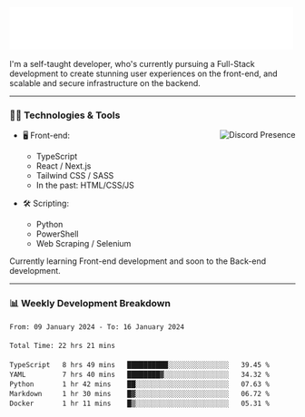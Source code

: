 <img src="assets/wave.svg" alt=":wave:" />

I'm a self-taught developer, who's currently pursuing a Full-Stack development to create stunning user experiences on the front-end, and scalable and secure infrastructure on the backend.

---

### 🧑‍💻 Technologies & Tools

<a href="https://discord.com/users/414304208649453568" target="_blank" rel="nofollow">
   <img src="https://lanyard-profile-readme.vercel.app/api/414304208649453568?idleMessage=Probably%20doing%20something%20else..." alt="Discord Presence" align="right">
</a>

- 🖥️ Front-end:

  - TypeScript
  - React / Next.js
  - Tailwind CSS / SASS
  - In the past: HTML/CSS/JS

- 🛠 Scripting:

  - Python
  - PowerShell
  - Web Scraping / Selenium

Currently learning Front-end development and soon to the Back-end development.

---

### 📊 Weekly Development Breakdown

<!-- ![ccrsxx's GitHub Stats](https://github-readme-stats.vercel.app/api?username=ccrsxx&count_private=true&theme=tokyonight) -->
<!-- ![ccrsxx's Top Langs](https://github-readme-stats.vercel.app/api/top-langs/?username=ccrsxx&hide=lua,java,html&theme=tokyonight) -->

<!--START_SECTION:waka-->

```txt
From: 09 January 2024 - To: 16 January 2024

Total Time: 22 hrs 21 mins

TypeScript   8 hrs 49 mins   ██████████░░░░░░░░░░░░░░░   39.45 %
YAML         7 hrs 40 mins   ████████▓░░░░░░░░░░░░░░░░   34.32 %
Python       1 hr 42 mins    ██░░░░░░░░░░░░░░░░░░░░░░░   07.63 %
Markdown     1 hr 30 mins    █▓░░░░░░░░░░░░░░░░░░░░░░░   06.72 %
Docker       1 hr 11 mins    █▒░░░░░░░░░░░░░░░░░░░░░░░   05.31 %
```

<!--END_SECTION:waka-->
